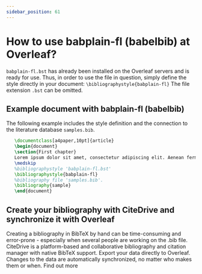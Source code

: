 ```yaml
---
sidebar_position: 61
---
```


# How to use babplain-fl (babelbib) at Overleaf?
`babplain-fl.bst` has already been installed on the Overleaf servers and is ready for use. Thus, in order to use the file in question, simply define the style directly in your document: `\bibliographystyle{babplain-fl}` The file extension `.bst` can be omitted.

## Example document with babplain-fl (babelbib)
The following example includes the style definition and the connection to the literature database `samples.bib`.
```tex
   \documentclass[a4paper,10pt]{article}
   \begin{document}
   \section{First chapter}
   Lorem ipsum dolor sit amet, consectetur adipiscing elit. Aenean fermentum justo massa, ut maximus mauris sodales et. Aenean vel elit a erat rhoncus pharetra.
   \medskip
   %bibliographystyle 'babplain-fl.bst'
   \bibliographystyle{babplain-fl}
   %bibliography file 'samples.bib'.
   \bibliography{sample}
   \end{document}
```

## Create your bibliography with CiteDrive and synchronize it with Overleaf
Creating a bibliography in BibTeX by hand can be time-consuming and error-prone - especially when several people are working on the .bib file. CiteDrive is a platform-based and collaborative bibliography and citation manager with native BibTeX support. Export your data directly to Overleaf. Changes to the data are automatically synchronized, no matter who makes them or when. Find out more
